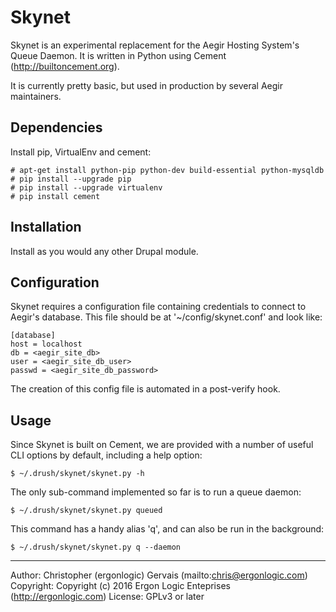 Skynet
======

Skynet is an experimental replacement for the Aegir Hosting System's Queue
Daemon. It is written in Python using Cement (http://builtoncement.org).

It is currently pretty basic, but used in production by several Aegir
maintainers.
 
Dependencies
------------

Install pip, VirtualEnv and cement:

    # apt-get install python-pip python-dev build-essential python-mysqldb
    # pip install --upgrade pip
    # pip install --upgrade virtualenv
    # pip install cement


Installation
-----------

Install as you would any other Drupal module.


Configuration
-------------

Skynet requires a configuration file containing credentials to connect to
Aegir's database. This file should be at '~/config/skynet.conf' and look like:

    [database]
    host = localhost
    db = <aegir_site_db>
    user = <aegir_site_db_user>
    passwd = <aegir_site_db_password>

The creation of this config file is automated in a post-verify hook.


Usage
-----

Since Skynet is built on Cement, we are provided with a number of useful CLI
options by default, including a help option:

    $ ~/.drush/skynet/skynet.py -h

The only sub-command implemented so far is to run a queue daemon:

    $ ~/.drush/skynet/skynet.py queued

This command has a handy alias 'q', and can also be run in the background:

    $ ~/.drush/skynet/skynet.py q --daemon


--------------------------------------------------------------------------------
Author:    Christopher (ergonlogic) Gervais (mailto:chris@ergonlogic.com)
Copyright: Copyright (c) 2016 Ergon Logic Enteprises (http://ergonlogic.com)
License:   GPLv3 or later
